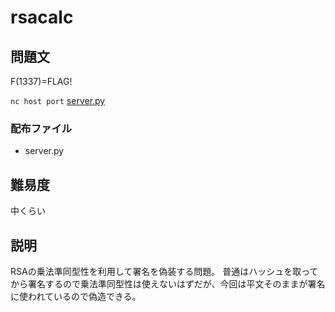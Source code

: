 rsacalc
=======

## 問題文
F(1337)=FLAG!

`nc host port`
[server.py](#)

### 配布ファイル
* server.py

## 難易度
中くらい

## 説明
RSAの乗法準同型性を利用して署名を偽装する問題。
普通はハッシュを取ってから署名するので乗法準同型性は使えないはずだが、今回は平文そのままが署名に使われているので偽造できる。
